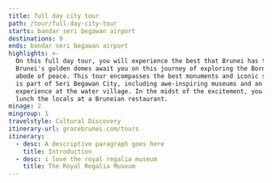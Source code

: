 ```yaml
---
title: full day city tour
path: /tour/full-day-city-tour
starts: bandar seri begawan airport
destinations: 9
ends: bandar seri begawan airport
highlights: >-
  On this full day tour, you will experience the best that Brunei has to offer.
  Brunei's golden domes await you on this journey of exploring the Borneo's
  abode of peace. This tour encompasses the best monuments and iconic sites that
  is part of Seri Begawan City, including awe-inspiring museums and an immersive
  experience at the water village. In the midst of the excitement, you will eat
  lunch the locals at a Bruneian restaurant.
minage: 2
mingroup: 1
travelstyle: Cultural Discovery
itinerary-url: gracebrunei.com/tours
itinerary:
  - desc: A descriptive paragraph goes here
    title: Introduction
  - desc: i love the royal regalia museum
    title: The Royal Regalia Museum
---
```


